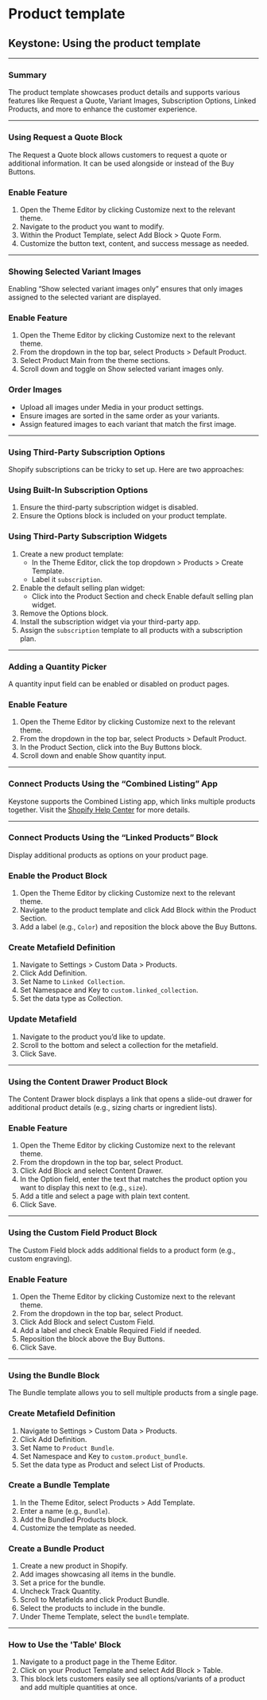 # Product template

## Keystone: Using the product template

***

### Summary <a href="#h_b71da50146" id="h_b71da50146"></a>

The product template showcases product details and supports various features like Request a Quote, Variant Images, Subscription Options, Linked Products, and more to enhance the customer experience.

***

### Using Request a Quote Block <a href="#h_7990575f3a" id="h_7990575f3a"></a>

The Request a Quote block allows customers to request a quote or additional information. It can be used alongside or instead of the Buy Buttons.

### Enable Feature <a href="#h_0b58de060a" id="h_0b58de060a"></a>

1. Open the Theme Editor by clicking Customize next to the relevant theme.
2. Navigate to the product you want to modify.
3. Within the Product Template, select Add Block > Quote Form.
4. Customize the button text, content, and success message as needed.

***

### Showing Selected Variant Images <a href="#h_9a05d6e01b" id="h_9a05d6e01b"></a>

Enabling “Show selected variant images only” ensures that only images assigned to the selected variant are displayed.

### Enable Feature <a href="#h_bd3747789e" id="h_bd3747789e"></a>

1. Open the Theme Editor by clicking Customize next to the relevant theme.
2. From the dropdown in the top bar, select Products > Default Product.
3. Select Product Main from the theme sections.
4. Scroll down and toggle on Show selected variant images only.

### Order Images <a href="#h_3660d186b1" id="h_3660d186b1"></a>

* Upload all images under Media in your product settings.
* Ensure images are sorted in the same order as your variants.
* Assign featured images to each variant that match the first image.

***

### Using Third-Party Subscription Options <a href="#h_6ca5a0259a" id="h_6ca5a0259a"></a>

Shopify subscriptions can be tricky to set up. Here are two approaches:

### Using Built-In Subscription Options <a href="#h_10340383b3" id="h_10340383b3"></a>

1. Ensure the third-party subscription widget is disabled.
2. Ensure the Options block is included on your product template.

### Using Third-Party Subscription Widgets <a href="#h_0f926d6c18" id="h_0f926d6c18"></a>

1. Create a new product template:
   * In the Theme Editor, click the top dropdown > Products > Create Template.
   * Label it `subscription`.
2. Enable the default selling plan widget:
   * Click into the Product Section and check Enable default selling plan widget.
3. Remove the Options block.
4. Install the subscription widget via your third-party app.
5. Assign the `subscription` template to all products with a subscription plan.

***

### Adding a Quantity Picker <a href="#h_c8f7cbdc9b" id="h_c8f7cbdc9b"></a>

A quantity input field can be enabled or disabled on product pages.

### Enable Feature <a href="#h_0562ecf317" id="h_0562ecf317"></a>

1. Open the Theme Editor by clicking Customize next to the relevant theme.
2. From the dropdown in the top bar, select Products > Default Product.
3. In the Product Section, click into the Buy Buttons block.
4. Scroll down and enable Show quantity input.

***

### Connect Products Using the “Combined Listing” App <a href="#h_782ee35ca9" id="h_782ee35ca9"></a>

Keystone supports the Combined Listing app, which links multiple products together. Visit the [Shopify Help Center](https://help.shopify.com/) for more details.

***

### Connect Products Using the “Linked Products” Block <a href="#h_55732fe810" id="h_55732fe810"></a>

Display additional products as options on your product page.

### Enable the Product Block <a href="#h_85cfff255d" id="h_85cfff255d"></a>

1. Open the Theme Editor by clicking Customize next to the relevant theme.
2. Navigate to the product template and click Add Block within the Product Section.
3. Add a label (e.g., `Color`) and reposition the block above the Buy Buttons.

### Create Metafield Definition <a href="#h_4a7f6a8b39" id="h_4a7f6a8b39"></a>

1. Navigate to Settings > Custom Data > Products.
2. Click Add Definition.
3. Set Name to `Linked Collection`.
4. Set Namespace and Key to `custom.linked_collection`.
5. Set the data type as Collection.

### Update Metafield <a href="#h_dd4b183e2a" id="h_dd4b183e2a"></a>

1. Navigate to the product you’d like to update.
2. Scroll to the bottom and select a collection for the metafield.
3. Click Save.

***

### Using the Content Drawer Product Block <a href="#h_965f789548" id="h_965f789548"></a>

The Content Drawer block displays a link that opens a slide-out drawer for additional product details (e.g., sizing charts or ingredient lists).

### Enable Feature <a href="#h_83e23f3648" id="h_83e23f3648"></a>

1. Open the Theme Editor by clicking Customize next to the relevant theme.
2. From the dropdown in the top bar, select Product.
3. Click Add Block and select Content Drawer.
4. In the Option field, enter the text that matches the product option you want to display this next to (e.g., `size`).
5. Add a title and select a page with plain text content.
6. Click Save.

***

### Using the Custom Field Product Block <a href="#h_c945d0359a" id="h_c945d0359a"></a>

The Custom Field block adds additional fields to a product form (e.g., custom engraving).

### Enable Feature <a href="#h_ca60ff3207" id="h_ca60ff3207"></a>

1. Open the Theme Editor by clicking Customize next to the relevant theme.
2. From the dropdown in the top bar, select Product.
3. Click Add Block and select Custom Field.
4. Add a label and check Enable Required Field if needed.
5. Reposition the block above the Buy Buttons.
6. Click Save.

***

### Using the Bundle Block <a href="#h_3c5b447082" id="h_3c5b447082"></a>

The Bundle template allows you to sell multiple products from a single page.

### Create Metafield Definition <a href="#h_c88d8aca90" id="h_c88d8aca90"></a>

1. Navigate to Settings > Custom Data > Products.
2. Click Add Definition.
3. Set Name to `Product Bundle`.
4. Set Namespace and Key to `custom.product_bundle`.
5. Set the data type as Product and select List of Products.

### Create a Bundle Template <a href="#h_54c57da661" id="h_54c57da661"></a>

1. In the Theme Editor, select Products > Add Template.
2. Enter a name (e.g., `Bundle`).
3. Add the Bundled Products block.
4. Customize the template as needed.

### Create a Bundle Product <a href="#h_cd4411e9a0" id="h_cd4411e9a0"></a>

1. Create a new product in Shopify.
2. Add images showcasing all items in the bundle.
3. Set a price for the bundle.
4. Uncheck Track Quantity.
5. Scroll to Metafields and click Product Bundle.
6. Select the products to include in the bundle.
7. Under Theme Template, select the `bundle` template.

***

### How to Use the 'Table' Block <a href="#h_cc9b058e01" id="h_cc9b058e01"></a>

1. Navigate to a product page in the Theme Editor.
2. Click on your Product Template and select Add Block > Table.
3. This block lets customers easily see all options/variants of a product and add multiple quantities at once.
